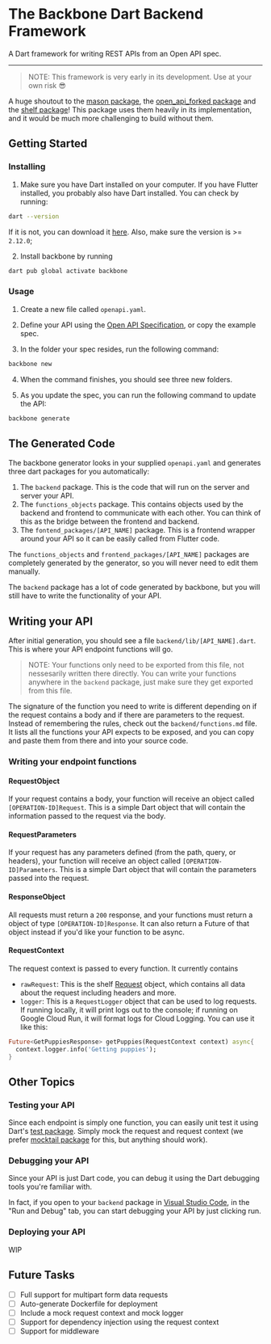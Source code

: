 # The Backbone Dart Backend Framework

A Dart framework for writing REST APIs from an Open API spec.

---

> NOTE: This framework is very early in its development. Use at your own risk 😎

A huge shoutout to the [mason package](https://pub.dev/packages/mason), the [open_api_forked package](https://pub.dev/packages/open_api_forked) and the [shelf package](https://pub.dev/packages/shelf)! This package uses them heavily in its implementation, and it would be much more challenging to build without them.

## Getting Started

### Installing

1. Make sure you have Dart installed on your computer. If you have Flutter installed, you probably also have Dart installed. You can check by running:

```bash
dart --version
```

If it is not, you can download it [here](https://dart.dev/get-dart). Also, make sure the version is >= `2.12.0`;

2. Install backbone by running

```bash
dart pub global activate backbone
```

### Usage

1. Create a new file called `openapi.yaml`.

2. Define your API using the [Open API Specification](https://swagger.io/specification/#specification), or copy the example spec.

3. In the folder your spec resides, run the following command:

```bash
backbone new
```

4. When the command finishes, you should see three new folders.

5. As you update the spec, you can run the following command to update the API:

```bash
backbone generate
```

## The Generated Code

The backbone generator looks in your supplied `openapi.yaml` and generates three dart packages for you automatically:

1. The `backend` package. This is the code that will run on the server and server your API.
2. The `functions_objects` package. This contains objects used by the backend and frontend to communicate with each other. You can think of this as the bridge between the frontend and backend.
3. The `fontend_packages/[API_NAME]` package. This is a frontend wrapper around your API so it can be easily called from Flutter code.

The `functions_objects` and `frontend_packages/[API_NAME]` packages are completely generated by the generator, so you will never need to edit them manually.

The `backend` package has a lot of code generated by backbone, but you will still have to write the functionality of your API.

## Writing your API

After initial generation, you should see a file `backend/lib/[API_NAME].dart`. This is where your API endpoint functions will go.

> NOTE: Your functions only need to be exported from this file, not nessesarily written there directly. You can write your functions anywhere in the `backend` package, just make sure they get exported from this file.

The signature of the function you need to write is different depending on if the request contains a body and if there are parameters to the request. Instead of remembering the rules, check out the `backend/functions.md` file. It lists all the functions your API expects to be exposed, and you can copy and paste them from there and into your source code.

### Writing your endpoint functions

#### RequestObject

If your request contains a body, your function will receive an object called `[OPERATION-ID]Request`. This is a simple Dart object that will contain the information passed to the request via the body.

#### RequestParameters

If your request has any parameters defined (from the path, query, or headers), your function will receive an object called `[OPERATION-ID]Parameters`. This is a simple Dart object that will contain the parameters passed into the request.

#### ResponseObject

All requests must return a `200` response, and your functions must return a object of type `[OPERATION-ID]Response`. It can also return a Future of that object instead if you'd like your function to be async.

#### RequestContext

The request context is passed to every function. It currently contains

- `rawRequest`: This is the shelf [Request](https://pub.dev/documentation/shelf/latest/shelf/Request-class.html) object, which contains all data about the request including headers and more.
- `logger`: This is a `RequestLogger` object that can be used to log requests. If running locally, it will print logs out to the console; if running on Google Cloud Run, it will format logs for Cloud Logging. You can use it like this:

```dart
Future<GetPuppiesResponse> getPuppies(RequestContext context) async{
  context.logger.info('Getting puppies');
}
```

## Other Topics

### Testing your API

Since each endpoint is simply one function, you can easily unit test it using Dart's [test package](https://pub.dev/packages/test). Simply mock the request and request context (we prefer [mocktail package](https://pub.dev/packages/mocktail) for this, but anything should work).

### Debugging your API

Since your API is just Dart code, you can debug it using the Dart debugging tools you're familiar with.

In fact, if you open to your `backend` package in [Visual Studio Code](https://code.visualstudio.com), in the "Run and Debug" tab, you can start debugging your API by just clicking run.

### Deploying your API

WIP

## Future Tasks

- [ ] Full support for multipart form data requests
- [ ] Auto-generate Dockerfile for deployment
- [ ] Include a mock request context and mock logger
- [ ] Support for dependency injection using the request context
- [ ] Support for middleware
